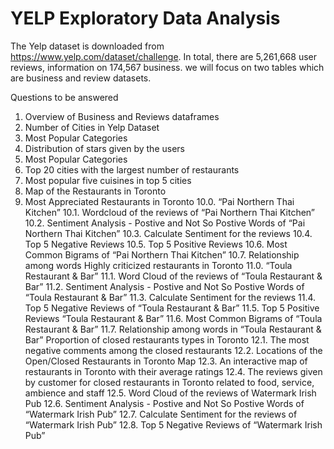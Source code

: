 # YELP Exploratory Data Analysis
The Yelp dataset is downloaded from https://www.yelp.com/dataset/challenge. In total, there are 5,261,668 user reviews, information on 174,567 business. we will focus on two tables which are business and review datasets.

Questions to be answered
1. Overview of Business and Reviews dataframes
2. Number of Cities in Yelp Dataset
3. Most Popular Categories
4. Distribution of stars given by the users
5. Most Popular Categories
6. Top 20 cities with the largest number of restaurants
7. Most popular five cuisines in top 5 cities
8. Map of the Restaurants in Toronto
9. Most Appreciated Restaurants in Toronto
10.0. “Pai Northern Thai Kitchen”
10.1. Wordcloud of the reviews of “Pai Northern Thai Kitchen”
10.2. Sentiment Analysis - Postive and Not So Postive Words of “Pai Northern Thai Kitchen”
10.3. Calculate Sentiment for the reviews
10.4. Top 5 Negative Reviews
10.5. Top 5 Positive Reviews
10.6. Most Common Bigrams of “Pai Northern Thai Kitchen”
10.7. Relationship among words
Highly criticized restaurants in Toronto
11.0. “Toula Restaurant & Bar”
11.1. Word Cloud of the reviews of “Toula Restaurant & Bar”
11.2. Sentiment Analysis - Postive and Not So Postive Words of “Toula Restaurant & Bar”
11.3. Calculate Sentiment for the reviews
11.4. Top 5 Negative Reviews of “Toula Restaurant & Bar”
11.5. Top 5 Positive Reviews “Toula Restaurant & Bar”
11.6. Most Common Bigrams of “Toula Restaurant & Bar”
11.7. Relationship among words in “Toula Restaurant & Bar”
Proportion of closed restaurants types in Toronto
12.1. The most negative comments among the closed restaurants
12.2. Locations of the Open/Closed Restaurants in Toronto Map
12.3. An interactive map of restaurants in Toronto with their average ratings
12.4. The reviews given by customer for closed restaurants in Toronto related to food, service, ambience and staff
12.5. Word Cloud of the reviews of Watermark Irish Pub
12.6. Sentiment Analysis - Postive and Not So Postive Words of “Watermark Irish Pub”
12.7. Calculate Sentiment for the reviews of “Watermark Irish Pub”
12.8. Top 5 Negative Reviews of “Watermark Irish Pub”

